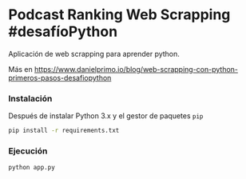 # Podcast Ranking Web Scrapping #desafíoPython

Aplicación de web scrapping para aprender python.

Más en https://www.danielprimo.io/blog/web-scrapping-con-python-primeros-pasos-desafiopython

### Instalación

Después de instalar Python 3.x y el gestor de paquetes `pip`

```bash
pip install -r requirements.txt
```

### Ejecución

```bash
python app.py
```
